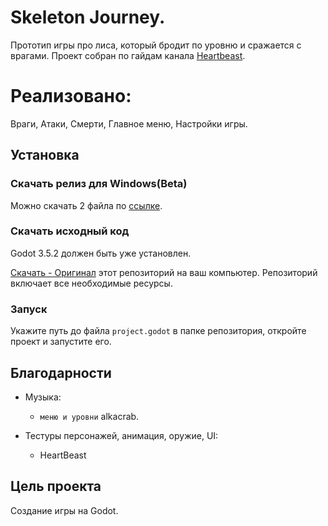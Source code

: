 # Skeleton Journey.
Прототип игры про лиса, который бродит по уровню и сражается с врагами.
Проект собран по гайдам канала [Heartbeast](https://www.youtube.com/@uheartbeast).

# Реализовано:

Враги, Атаки, Смерти, Главное меню, Настройки игры.  

## Установка

### Скачать релиз для Windows(Beta)

Можно скачать 2 файла по [ссылке]().

### Скачать исходный код

Godot 3.5.2 должен быть уже установлен.

[Скачать - Оригинал](https://github.com/Araime/Action-RPG/archive/master.zip) этот репозиторий на ваш компьютер. 
Репозиторий включает все необходимые ресурсы.

### Запуск

Укажите путь до файла `project.godot` в папке репозитория, откройте проект и запустите его.

## Благодарности
- Музыка:  
	- `меню и уровни` alkacrab.

- Тестуры персонажей, анимация, оружие, UI:  
    - HeartBeast  

## Цель проекта

Создание игры на Godot.
